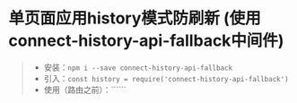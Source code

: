 # 单页面应用history模式防刷新  (使用connect-history-api-fallback中间件)
>* 安装：```npm i --save connect-history-api-fallback```  
>* 引入：```const history = require('connect-history-api-fallback')```
>* 使用（路由之前）：``````

